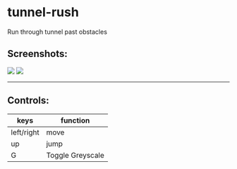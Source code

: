 # tunnel-rush
Run through tunnel past obstacles

## Screenshots:
<img src="https://github.com/ramkishore07s/tunnel-rush/images/blob/master/game.png?raw=true"></img>
<img src="https://github.com/ramkishore07s/tunnel-rush/images/blob/master/game2.png?raw=true"></img>

---
## Controls:
| keys|function|
|----------|-------------|
|left/right|move|
|up|jump|
|G|Toggle Greyscale|
